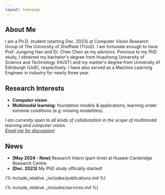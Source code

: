 ```yaml
---
layout: homepage
---
```


## About Me

I am a Ph.D. student (starting Dec. 2023) at Computer Vision Research Group of The University of Sheffield (TUoS). I am fortunate enough to have Prof. Jungong Han and Dr. Chen Chen as my advisors. Previous to my PhD study, I obtained my bachelor's degree from Huazhong University of Science and Technology (HUST) and my master's degree from University of Edinburgh (UoE), respectively. I have also served as a Machine Learning Engineer in industry for nearly three year.


## Research Interests

- **Computer vision**
- **Multimodal learning:** foundation models & applications, learning under extreme conditions (e.g. missing modalities).

*I am currently open to all kinds of collaboration in the scope of multimodal learning and computer vision. <br>
[Email me for discussion!](mailto:sli256@sheffield.ac.uk)* 


## News
- **[May 2024 - Now]** Research Intern (part-time) at Huawei Cambridge Research Centre.
- **[Dec. 2023]** My PhD study officially started!


{% include_relative _includes/publications.md %}

{% include_relative _includes/services.md %}
